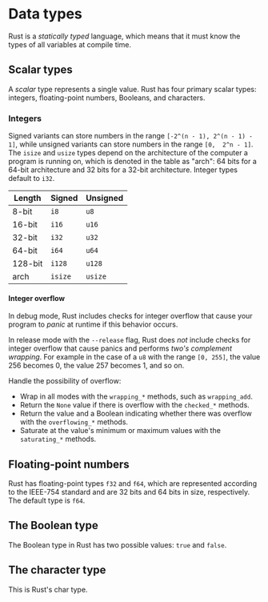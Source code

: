 # Data types

Rust is a *statically typed* language, which means that it must know the types of all variables at compile time.

## Scalar types

A *scalar* type represents a single value.
Rust has four primary scalar types: integers, floating-point numbers, Booleans, and characters.

### Integers

Signed variants can store numbers in the range `[-2^(n - 1), 2^(n - 1) - 1]`, 
while unsigned variants can store numbers in the range `[0,  2^n - 1]`.
The `isize` and `usize` types depend on the architecture of the computer a program is running on, 
which is denoted in the table as "arch": 64 bits for a 64-bit architecture and 32 bits for a 32-bit architecture.
Integer types default to `i32`.

| Length  | Signed  | Unsigned |
|---------|---------|----------|
| 8-bit   | `i8`    | `u8`     |
| 16-bit  | `i16`   | `u16`    |
| 32-bit  | `i32`   | `u32`    |
| 64-bit  | `i64`   | `u64`    |  
| 128-bit | `i128`  | `u128`   |  
| arch    | `isize` | `usize`  |

#### Integer overflow

In debug mode, Rust includes checks for integer overflow that
cause your program to *panic* at runtime if this behavior occurs.

In release mode with the `--release` flag, Rust does *not* include checks for integer overflow that cause panics and
performs *two's complement wrapping*. For example in the case of a `u8` with the range `[0, 255]`, 
the value 256 becomes 0, the value 257 becomes 1, and so on.

Handle the possibility of overflow:
- Wrap in all modes with the `wrapping_*` methods, such as `wrapping_add`.
- Return the `None` value if there is overflow with the `checked_*` methods.
- Return the value and a Boolean indicating whether there was overflow with the `overflowing_*` methods.
- Saturate at the value's minimum or maximum values with the `saturating_*` methods.

## Floating-point numbers

Rust has floating-point types `f32` and `f64`, which are represented according to the IEEE-754 standard and 
are 32 bits and 64 bits in size, respectively.
The default type is `f64`.

## The Boolean type

The Boolean type in Rust has two possible values: `true` and `false`.

## The character type

This is Rust's char type.

